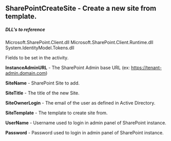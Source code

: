## SharePointCreateSite - Create a new site from template.

##### DLL's to reference
Microsoft.SharePoint.Client.dll
Microsoft.SharePoint.Client.Runtime.dll
System.IdentityModel.Tokens.dll

Fields to be set in the activity.

**InstanceAdminURL** 	- The SharePoint Admin base URL (ex: https://tenant-admin.domain.com)

**SiteName**			- SharePoint Site to add.

**SiteTitle**			- The title of the new Site.

**SiteOwnerLogin**		- The email of the user as defined in Active Directory.

**SiteTemplate**		- The template to create site from.

**UserName**			- Username used to login in admin panel of SharePoint instance.

**Password**			- Password used to login in admin panel of SharePoint instance.